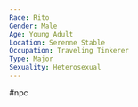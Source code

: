 ```yaml
---
Race: Rito
Gender: Male
Age: Young Adult
Location: Serenne Stable
Occupation: Traveling Tinkerer
Type: Major
Sexuality: Heterosexual
---
```

#npc 

